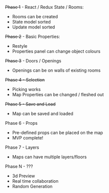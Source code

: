 ~~Phase 1~~ - React / Redux State / Rooms:
* Rooms can be created
* State model sorted
* Update model sorted

~~Phase 2~~ - Basic Properties:
* Restyle
* Properties panel can change object colours

~~Phase 3~~ - Doors / Openings
* Openings can be on walls of existing rooms

~~Phase 4 - Selection~~
* Picking works
* Map Properties can be changed / fleshed out 

~~Phase 5 - Save and Load~~
* Map can be saved and loaded

Phase 6 - Props
* Pre-defined props can be placed on the map
* MVP complete!

Phase 7 - Layers
* Maps can have multiple layers/floors

Phase N - ???
* 3d Preview
* Real time collaboration
* Random Generation
